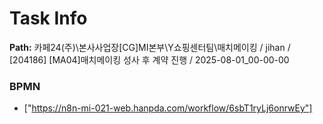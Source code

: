 # Task Info

**Path:** 카페24(주)\본사사업장\[CG]MI본부\Y쇼핑센터팀\매치메이킹 / jihan / [204186] [MA04]매치메이킹 성사 후 계약 진행 / 2025-08-01_00-00-00

### BPMN
- ["https://n8n-mi-021-web.hanpda.com/workflow/6sbT1ryLj6onrwEy"]

